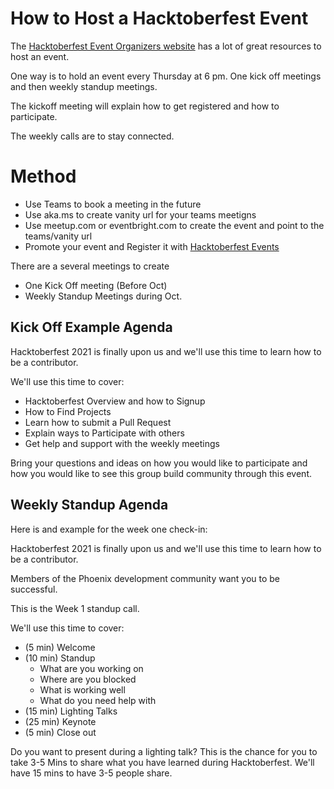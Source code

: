 # How to Host a Hacktoberfest Event

The [Hacktoberfest Event Organizers website](https://hacktoberfest.digitalocean.com/resources/eventorganizers) has a lot of great resources to host an event.

One way is to hold an event every Thursday at 6 pm. One kick off meetings and then weekly standup meetings. 

The kickoff meeting will explain how to get registered and how to participate. 

The weekly calls are to stay connected.


# Method

- Use Teams to book a meeting in the future
- Use aka.ms to create vanity url for your teams meetigns
- Use meetup.com or eventbright.com to create the event and point to the teams/vanity url
- Promote your event and Register it with [Hacktoberfest Events](https://hacktoberfest.digitalocean.com/events)


There are a several meetings to create

- One Kick Off meeting (Before Oct)
- Weekly Standup Meetings during Oct.

## Kick Off Example Agenda

Hacktoberfest 2021 is finally upon us and we'll use this time to learn how to be a contributor.

We'll use this time to cover:

- Hacktoberfest Overview and how to Signup
- How to Find Projects
- Learn how to submit a Pull Request
- Explain ways to Participate with others
- Get help and support with the weekly meetings

Bring your questions and ideas on how you would like to participate and how you would like to see this group build community through this event.

## Weekly Standup Agenda

Here is and example for the week one check-in:

Hacktoberfest 2021 is finally upon us and we'll use this time to learn how to be a contributor.

Members of the Phoenix development community want you to be successful.

This is the Week 1 standup call. 

We'll use this time to cover:

- (5 min) Welcome
- (10 min) Standup
    - What are you working on
    - Where are you blocked
    - What is working well
    - What do you need help with
- (15 min) Lighting Talks
- (25 min) Keynote
- (5 min) Close out

Do you want to present during a lighting talk? This is the chance for you to take 3-5 Mins to share what you have learned during Hacktoberfest. We'll have 15 mins to have 3-5 people share. 



